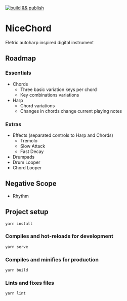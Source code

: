 [![build && publish](https://github.com/mustache1up/nicechord-vue/actions/workflows/main.yml/badge.svg)](https://github.com/mustache1up/nicechord-vue/actions/workflows/main.yml)

# NiceChord

Eletric autoharp inspired digital instrument

## Roadmap

### Essentials

  - Chords
    - Three basic variation keys per chord
    - Key combinations variations
  - Harp
    - Chord variations
    - Changes in chords change current playing notes
  
### Extras

  - Effects (separated controls to Harp and Chords)
    - Tremolo
    - Slow Attack
    - Fast Decay
  - Drumpads
  - Drum Looper 
  - Chord Looper

## Negative Scope

  - Rhythm

## Project setup
```
yarn install
```

### Compiles and hot-reloads for development
```
yarn serve
```

### Compiles and minifies for production
```
yarn build
```

### Lints and fixes files
```
yarn lint
```

